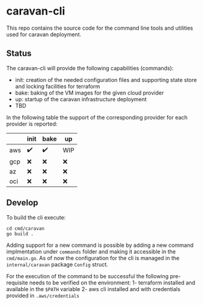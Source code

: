 # caravan-cli

This repo contains the source code for the command line tools and utilities used for caravan deployment.

## Status
The caravan-cli will provide the following capabilities (commands):

- init: creation of the needed configuration files and supporting state store and locking facilities for terraform
- bake: baking of the VM images for the given cloud provider
- up: startup of the caravan infrastructure deployment
- TBD

In the following table the support of the corresponding provider for each provider is reported:

|  | init | bake | up |
|--|--|--|--|
|aws| :heavy_check_mark: | :heavy_check_mark: | WIP | 
|gcp | :x: | :x: | :x: | 
|az | :x: | :x: | :x: | 
|oci | :x: | :x: | :x: | 

## Develop

To build the cli execute:
```
cd cmd/caravan
go build .
```

Adding support for a new command is possible by adding a new command implmentation under `commands` folder  and making it accessible in the `cmd/main.go`.
As of now the configuration for the cli is managed in the  `internal/caravan` package `Config` struct.

For the execution of the command to be successful the following pre-requisite needs to be verified on the environment:
1- terraform installed and available in the `$PATH` variable
2- aws cli installed and with credentials provided in `.aws/credentials`
